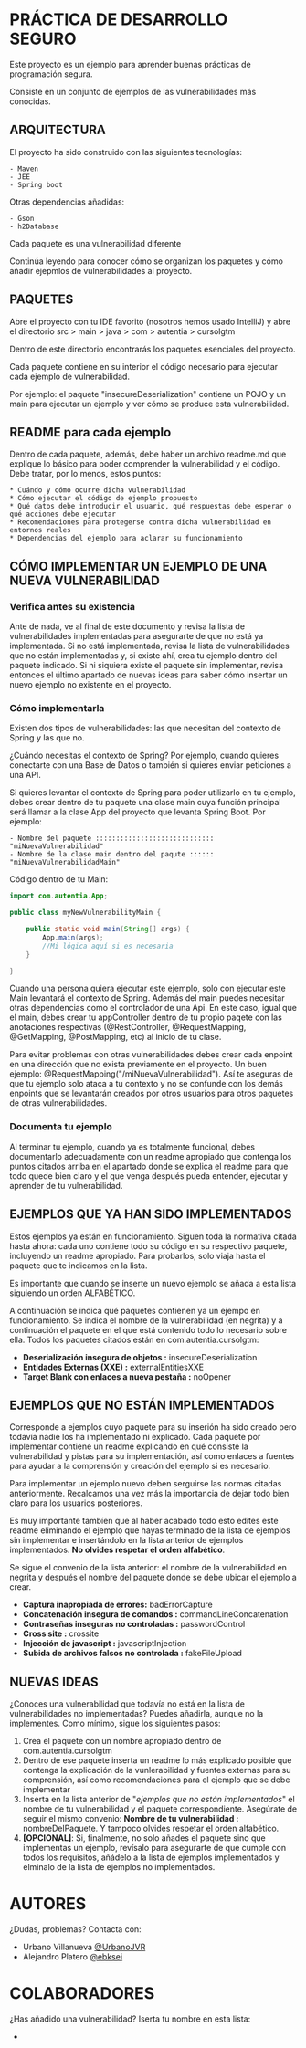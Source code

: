 # PRÁCTICA DE DESARROLLO SEGURO

Este proyecto es un ejemplo para aprender buenas prácticas de programación segura.

Consiste en un conjunto de ejemplos de las vulnerabilidades más conocidas.

## ARQUITECTURA

El proyecto ha sido construido con las siguientes tecnologías:

    - Maven
    - JEE
    - Spring boot
 
Otras dependencias añadidas:

    - Gson
    - h2Database

Cada paquete es una vulnerabilidad diferente

Continúa leyendo para conocer cómo se organizan los paquetes y cómo añadir ejepmlos de vulnerabilidades al proyecto.

## PAQUETES

Abre el proyecto con tu IDE favorito (nosotros hemos usado IntelliJ) y abre el directorio src > main > java > com >
autentia > cursolgtm

Dentro de este directorio encontrarás los paquetes esenciales del proyecto.

Cada paquete contiene en su interior el código necesario para ejecutar cada ejemplo de vulnerabilidad.

Por ejemplo: el paquete "insecureDeserialization" contiene un POJO y un main para ejecutar un ejemplo y ver cómo se
produce esta vulnerabilidad.

## README para cada ejemplo

Dentro de cada paquete, además, debe haber un archivo readme.md que explique lo básico para poder comprender la
vulnerabilidad y el código. Debe tratar, por lo menos, estos puntos:

    * Cuándo y cómo ocurre dicha vulnerabilidad
    * Cómo ejecutar el código de ejemplo propuesto
    * Qué datos debe introducir el usuario, qué respuestas debe esperar o qué acciones debe ejecutar
    * Recomendaciones para protegerse contra dicha vulnerabilidad en entornos reales
    * Dependencias del ejemplo para aclarar su funcionamiento

## CÓMO IMPLEMENTAR UN EJEMPLO DE UNA NUEVA VULNERABILIDAD

### Verifica antes su existencia

Ante de nada, ve al final de este documento y revisa la lista de vulnerabilidades implementadas para asegurarte de que
no está ya implementada. Si no está implementada, revisa la lista de vulnerabilidades que no están implementadas y,
si existe ahí, crea tu ejemplo dentro del paquete indicado. Si ni siquiera existe el paquete sin implementar, revisa
entonces el último apartado de nuevas ideas para saber cómo insertar un nuevo ejemplo no existente en el proyecto.

### Cómo implementarla

Existen dos tipos de vulnerabilidades: las que necesitan del contexto de Spring y las que no.

¿Cuándo necesitas el contexto de Spring? Por ejemplo, cuando quieres conectarte con una Base de Datos o también si
quieres enviar peticiones a una API.

Si quieres levantar el contexto de Spring para poder utilizarlo en tu ejemplo, debes crear dentro de tu paquete una
clase main cuya función principal será llamar a la clase App del proyecto que levanta Spring Boot. Por ejemplo:

    - Nombre del paquete ::::::::::::::::::::::::::::: "miNuevaVulnerabilidad"
    - Nombre de la clase main dentro del paqute :::::: "miNuevaVulnerabilidadMain"

Código dentro de tu Main:

```java
import com.autentia.App;

public class myNewVulnerabilityMain {

    public static void main(String[] args) {
        App.main(args);
        //Mi lógica aquí si es necesaria
    }

}
```

Cuando una persona quiera ejecutar este ejemplo, solo con ejecutar este Main levantará el contexto de Spring. Además del
main puedes necesitar otras dependencias como el controlador de una Api. En este caso, igual que el main, debes crear
tu appController dentro de tu propio paqete con las anotaciones respectivas (@RestController, @RequestMapping,
@GetMapping, @PostMapping, etc) al inicio de tu clase.

Para evitar problemas con otras vulnerabilidades debes crear cada enpoint en una dirección que no exista previamente en
el proyecto. Un buen ejemplo: @RequestMapping("/miNuevaVulnerabilidad"). Así te aseguras de que tu ejemplo solo ataca a
tu contexto y no se confunde con los demás enpoints que se levantarán creados por otros usuarios para otros paquetes
de otras vulnerabilidades.

### Documenta tu ejemplo

Al terminar tu ejemplo, cuando ya es totalmente funcional, debes documentarlo adecuadamente con un readme apropiado que
contenga los puntos citados arriba en el apartado donde se explica el readme para que todo quede bien claro y el que
venga después pueda entender, ejecutar y aprender de tu vulnerabilidad.

## EJEMPLOS QUE YA HAN SIDO IMPLEMENTADOS

Estos ejemplos ya están en funcionamiento. Siguen toda la normativa citada hasta ahora: cada uno contiene todo su
código en su respectivo paquete, incluyendo un readme apropiado. Para probarlos, solo viaja hasta el paquete que te
indicamos en la lista.

Es importante que cuando se inserte un nuevo ejemplo se añada a esta lista siguiendo un orden ALFABÉTICO.

A continuación se indica qué paquetes contienen ya un ejempo en funcionamiento. Se indica el nombre
de la vulnerabilidad (en negrita) y a continuación el paquete en el que está contenido todo lo necesario sobre ella.
Todos los paquetes citados están en com.autentia.cursolgtm:

- <b>Deserialización insegura de objetos :</b> insecureDeserialization
- <b>Entidades Externas (XXE) :</b> externalEntitiesXXE
- <b>Target Blank con enlaces a nueva pestaña :</b> noOpener

## EJEMPLOS QUE NO ESTÁN IMPLEMENTADOS

Corresponde a ejemplos cuyo paquete para su inserión ha sido creado pero todavía nadie los ha implementado ni explicado.
Cada paquete por implementar contiene un readme explicando en qué consiste la vulnerabilidad y pistas para su
implementación, así como enlaces a fuentes para ayudar a la comprensión y creación del ejemplo si es necesario.

Para implementar un ejemplo nuevo deben serguirse las normas citadas anteriormente. Recalcamos una vez más la
importancia de dejar todo bien claro para los usuarios posteriores.

Es muy importante tambíen que al haber acabado todo esto edites este readme eliminando el ejemplo que hayas terminado
de la lista de ejemplos sin implementar e insertándolo en la lista anterior de ejemplos implementados. <b>No olvides
respetar el orden alfabético</b>.

Se sigue el convenio de la lista anterior: el nombre de la vulnerabilidad en negrita y después el nombre del paquete
donde se debe ubicar el ejemplo a crear.

- <b>Captura inapropiada de errores:</b> badErrorCapture
- <b>Concatenación insegura de comandos :</b> commandLineConcatenation
- <b>Contraseñas inseguras no controladas :</b> passwordControl
- <b>Cross site :</b> crossite
- <b>Injección de javascript :</b> javascriptInjection
- <b>Subida de archivos falsos no controlada :</b> fakeFileUpload


## NUEVAS IDEAS

¿Conoces una vulnerabilidad que todavía no está en la lista de vulnerabilidades no implementadas? Puedes añadirla,
aunque no la implementes. Como mínimo, sigue los siguientes pasos:

 1) Crea el paquete con un nombre apropiado dentro de com.autentia.cursolgtm
 2) Dentro de ese paquete inserta un readme lo más explicado posible que contenga la explicación de la vunlerabilidad
 y fuentes externas para su comprensión, así como recomendaciones para el ejemplo que se debe implementar
 3) Inserta en la lista anterior de "<i>ejemplos que no están implementados</i>" el nombre de tu vulnerabilidad y el
 paquete correspondiente. Asegúrate de seguir el mismo convenio: <b>Nombre de tu vulnerabilidad :</b> nombreDelPaquete.
 Y tampoco olvides respetar el orden alfabético.
 4) <b>[OPCIONAL]</b>: Si, finalmente, no solo añades el paquete sino que implementas un ejemplo, revísalo para
 asegurarte de que cumple con todos los requisitos, añádelo a la lista de ejemplos implementados y elmínalo de la
 lista de ejemplos no implementados.

# AUTORES

¿Dudas, problemas? Contacta con:

- Urbano Villanueva <a href="https://github.com/UrbanoJVR">@UrbanoJVR</a>
- Alejandro Platero <a href="https://github.com/ebksei">@ebksei</a>

# COLABORADORES

¿Has añadido una vulnerabilidad? Iserta tu nombre en esta lista:

- 
